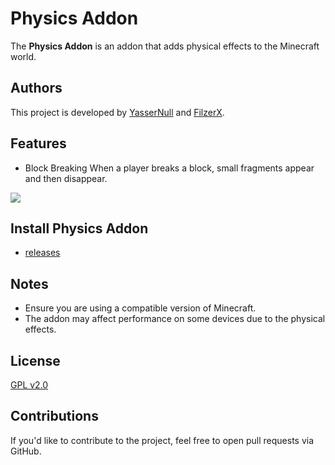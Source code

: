 # Physics Addon
The **Physics Addon** is an addon that adds physical effects to the Minecraft world.

## Authors
This project is developed by [YasserNull](https://github.com/YasserNull) and [FilzerX]().

## Features
+ Block Breaking
When a player breaks a block, small fragments appear and then disappear.
<img src="https://imgur.com/AeoxLaF"/>

## Install Physics Addon

+ [releases](https://github.com/YasserNull/Physics-Addon/releases)

## Notes
- Ensure you are using a compatible version of Minecraft.
- The addon may affect performance on some devices due to the physical effects.

## License

[GPL v2.0](LICENSE)

## Contributions
If you'd like to contribute to the project, feel free to open pull requests via GitHub.
